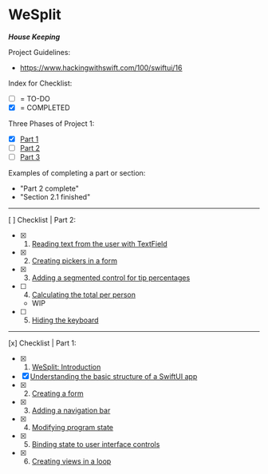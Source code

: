 #  WeSplit

***House Keeping***

Project Guidelines:
- https://www.hackingwithswift.com/100/swiftui/16

Index for Checklist:
- [ ] = TO-DO
- [x] = COMPLETED

Three Phases of Project 1:
- [x] [Part 1](https://www.hackingwithswift.com/100/swiftui/16)
- [ ] [Part 2](https://www.hackingwithswift.com/100/swiftui/17)
- [ ] [Part 3](https://www.hackingwithswift.com/100/swiftui/18)

Examples of completing a part or section:
- "Part 2 complete"
- "Section 2.1 finished"
___
[ ] Checklist | Part 2:
- [x] 1. [Reading text from the user with TextField](https://www.hackingwithswift.com/books/ios-swiftui/reading-text-from-the-user-with-textfield)
- [x] 2. [Creating pickers in a form](https://www.hackingwithswift.com/books/ios-swiftui/creating-pickers-in-a-form)
- [x] 3. [Adding a segmented control for tip percentages](https://www.hackingwithswift.com/books/ios-swiftui/adding-a-segmented-control-for-tip-percentages)
- [ ] 4. [Calculating the total per person](https://www.hackingwithswift.com/books/ios-swiftui/calculating-the-total-per-person)
    - WIP
- [ ] 5. [Hiding the keyboard](https://www.hackingwithswift.com/books/ios-swiftui/hiding-the-keyboard)



___
[x] Checklist | Part 1: 
- [x] 1. [WeSplit: Introduction](https://www.hackingwithswift.com/books/ios-swiftui/wesplit-introduction)
- [X] [Understanding the basic structure of a SwiftUI app](https://www.hackingwithswift.com/books/ios-swiftui/understanding-the-basic-structure-of-a-swiftui-app)
- [x] 2. [Creating a form](https://www.hackingwithswift.com/books/ios-swiftui/creating-a-form)
- [x] 3. [Adding a navigation bar](https://www.hackingwithswift.com/books/ios-swiftui/adding-a-navigation-bar)
- [x] 4. [Modifying program state](https://www.hackingwithswift.com/books/ios-swiftui/modifying-program-state)
- [x] 5. [Binding state to user interface controls](https://www.hackingwithswift.com/books/ios-swiftui/binding-state-to-user-interface-controls)
- [x] 6. [Creating views in a loop](https://www.hackingwithswift.com/books/ios-swiftui/creating-views-in-a-loop)
